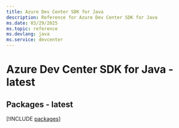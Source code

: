 ```yaml
---
title: Azure Dev Center SDK for Java
description: Reference for Azure Dev Center SDK for Java
ms.date: 03/29/2025
ms.topic: reference
ms.devlang: java
ms.service: devcenter
---
```

# Azure Dev Center SDK for Java - latest
## Packages - latest
[!INCLUDE [packages](dev-center-index.md)]